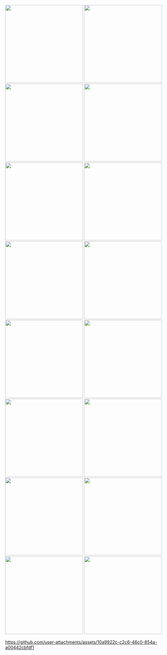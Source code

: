 <p>
  <img src="https://github.com/user-attachments/assets/56c5d9ac-8b29-45c0-8c07-6404011afbcd"width=250"/>
  <img src="https://github.com/user-attachments/assets/4faf3265-c5f0-4b86-873f-a31dd34ccd64"width=250"/>
  <img src="https://github.com/user-attachments/assets/38fab409-a348-43ae-a689-445e3c056ebd"width=250"/>
  <img src="https://github.com/user-attachments/assets/b6450baa-e8b6-4257-8acd-f3c1998eaa77"width=250"/>
  <img src="https://github.com/user-attachments/assets/64c82a87-fff6-4576-822a-d34de5d9ec87"width=250"/>
  <img src="https://github.com/user-attachments/assets/e5b46a84-465a-424a-8d91-1303f572a249"width=250"/>
  <img src="(https://github.com/user-attachments/assets/d62baf04-9a48-4bb0-b385-a2b0d04c607b"width=250"/>
  <img src="https://github.com/user-attachments/assets/d8442f70-139e-41b6-83f7-afd6edb3044e"width=250"/>
  <img src="https://github.com/user-attachments/assets/e4bfecd2-1268-40c6-81b1-6589b2f3adea"width=250"/>
  <img src="https://github.com/user-attachments/assets/abf0d9ef-a0c8-4b1f-8931-e9ae66b5df9c"width=250"/>
  <img src="https://github.com/user-attachments/assets/1a01bfdd-3111-4a9c-a472-6be7b0bff515"width=250"/>
  <img src="https://github.com/user-attachments/assets/0032c51f-323e-4967-8177-1a59d4d5acf9"width=250"/>
  <img src="https://github.com/user-attachments/assets/ec97237f-94e8-4869-8fb4-c65795027626"width=250"/>
  <img src="https://github.com/user-attachments/assets/ef6d1936-9417-45ed-82f7-2af6c3332156"width=250"/>
  <img src="https://github.com/user-attachments/assets/d331ca90-d5c6-4fc5-adad-9acb31632513"width=250"/>
  <img src="https://github.com/user-attachments/assets/5a974fae-9348-4880-ab66-36b1c1ea0aea"width=250"/>

</p>


https://github.com/user-attachments/assets/10a9922c-c2c6-46c0-854a-a00442cbfdf1

